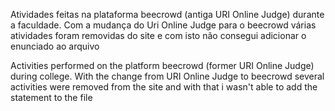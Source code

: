 Atividades feitas na plataforma beecrowd (antiga URI Online Judge) durante a faculdade.
Com a mudança do Uri Online Judge para o beecrowd várias atividades foram removidas do site e com isto não consegui adicionar o enunciado ao arquivo

Activities performed on the platform beecrowd (former URI Online Judge) during college.
With the change from URI Online Judge to beecrowd several activities were removed from the site and with that i wasn't able to add the statement to the file
